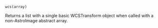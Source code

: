 ```
wcs(array)
```

Returns a list with a single basic WCSTransform object when called with a non-AstroImage abstract array.

